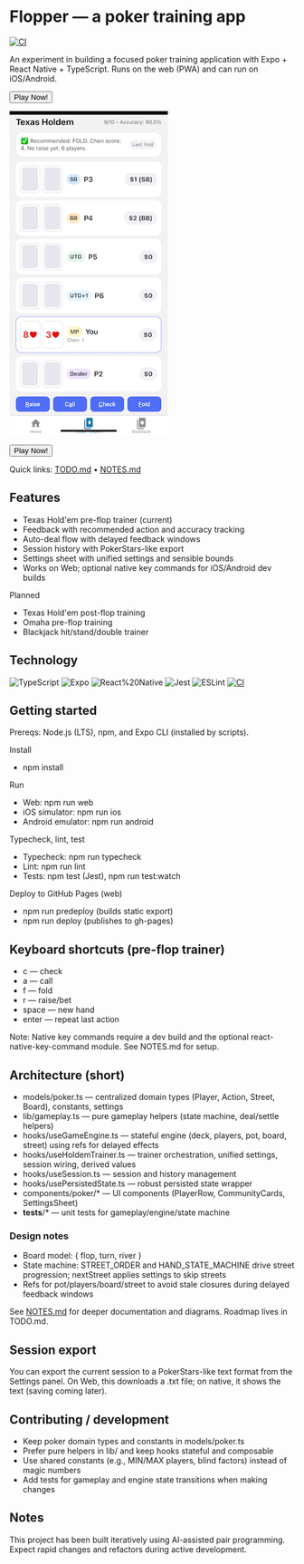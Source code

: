 # Flopper — a poker training app

[![CI](https://github.com/stephenhouser/flopper/actions/workflows/ci.yml/badge.svg?branch=main)](https://github.com/stephenhouser/flopper/actions/workflows/ci.yml)

An experiment in building a focused poker training application with Expo + React Native + TypeScript. Runs on the web (PWA) and can run on iOS/Android.

<button href="https://stephenhouser.com/flopper">Play Now!</button>

![flopper screen shot](flopper.png)

<button href="https://stephenhouser.com/flopper">Play Now!</button>

Quick links: [TODO.md](./TODO.md) • [NOTES.md](./NOTES.md)

## Features

- Texas Hold'em pre-flop trainer (current)
- Feedback with recommended action and accuracy tracking
- Auto-deal flow with delayed feedback windows
- Session history with PokerStars-like export
- Settings sheet with unified settings and sensible bounds
- Works on Web; optional native key commands for iOS/Android dev builds

Planned

- Texas Hold'em post-flop training
- Omaha pre-flop training
- Blackjack hit/stand/double trainer

## Technology

![TypeScript](https://img.shields.io/badge/TypeScript-5.x-3178C6) ![Expo](https://img.shields.io/badge/Expo-53-000020) ![React%20Native](https://img.shields.io/badge/React%20Native-0.79-61DAFB) ![Jest](https://img.shields.io/badge/Tests-Jest-99425B) ![ESLint](https://img.shields.io/badge/ESLint-configured-4B32C3) [![CI](https://img.shields.io/badge/CI-configured-lightgrey)](.github/workflows/ci.yml)

## Getting started

Prereqs: Node.js (LTS), npm, and Expo CLI (installed by scripts).

Install

- npm install

Run

- Web: npm run web
- iOS simulator: npm run ios
- Android emulator: npm run android

Typecheck, lint, test

- Typecheck: npm run typecheck
- Lint: npm run lint
- Tests: npm test (Jest), npm run test:watch

Deploy to GitHub Pages (web)

- npm run predeploy (builds static export)
- npm run deploy (publishes to gh-pages)

## Keyboard shortcuts (pre-flop trainer)

- c — check
- a — call
- f — fold
- r — raise/bet
- space — new hand
- enter — repeat last action

Note: Native key commands require a dev build and the optional react-native-key-command module. See NOTES.md for setup.

## Architecture (short)

- models/poker.ts — centralized domain types (Player, Action, Street, Board), constants, settings
- lib/gameplay.ts — pure gameplay helpers (state machine, deal/settle helpers)
- hooks/useGameEngine.ts — stateful engine (deck, players, pot, board, street) using refs for delayed effects
- hooks/useHoldemTrainer.ts — trainer orchestration, unified settings, session wiring, derived values
- hooks/useSession.ts — session and history management
- hooks/usePersistedState.ts — robust persisted state wrapper
- components/poker/* — UI components (PlayerRow, CommunityCards, SettingsSheet)
- __tests__/* — unit tests for gameplay/engine/state machine

### Design notes

- Board model: { flop, turn, river }
- State machine: STREET_ORDER and HAND_STATE_MACHINE drive street progression; nextStreet applies settings to skip streets
- Refs for pot/players/board/street to avoid stale closures during delayed feedback windows

See [NOTES.md](./NOTES.md) for deeper documentation and diagrams. Roadmap lives in TODO.md.

## Session export

You can export the current session to a PokerStars-like text format from the Settings panel. On Web, this downloads a .txt file; on native, it shows the text (saving coming later).

## Contributing / development

- Keep poker domain types and constants in models/poker.ts
- Prefer pure helpers in lib/ and keep hooks stateful and composable
- Use shared constants (e.g., MIN/MAX players, blind factors) instead of magic numbers
- Add tests for gameplay and engine state transitions when making changes

## Notes

This project has been built iteratively using AI-assisted pair programming. Expect rapid changes and refactors during active development.
